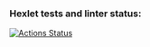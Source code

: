 ### Hexlet tests and linter status:
[![Actions Status](https://github.com/ddqqa/qa-engineer-project-84/actions/workflows/hexlet-check.yml/badge.svg)](https://github.com/ddqqa/qa-engineer-project-84/actions)